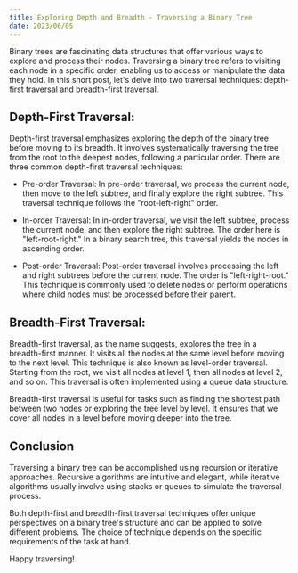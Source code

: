 ```yaml
---
title: Exploring Depth and Breadth - Traversing a Binary Tree
date: 2023/06/05
---
```


Binary trees are fascinating data structures that offer various ways to explore and process their nodes. Traversing a binary tree refers to visiting each node in a specific order, enabling us to access or manipulate the data they hold. In this short post, let's delve into two traversal techniques: depth-first traversal and breadth-first traversal.

## Depth-First Traversal:

Depth-first traversal emphasizes exploring the depth of the binary tree before moving to its breadth. It involves systematically traversing the tree from the root to the deepest nodes, following a particular order. There are three common depth-first traversal techniques:

- Pre-order Traversal: In pre-order traversal, we process the current node, then move to the left subtree, and finally explore the right subtree. This traversal technique follows the "root-left-right" order.

- In-order Traversal: In in-order traversal, we visit the left subtree, process the current node, and then explore the right subtree. The order here is "left-root-right." In a binary search tree, this traversal yields the nodes in ascending order.

- Post-order Traversal: Post-order traversal involves processing the left and right subtrees before the current node. The order is "left-right-root." This technique is commonly used to delete nodes or perform operations where child nodes must be processed before their parent.

## Breadth-First Traversal:

Breadth-first traversal, as the name suggests, explores the tree in a breadth-first manner. It visits all the nodes at the same level before moving to the next level. This technique is also known as level-order traversal. Starting from the root, we visit all nodes at level 1, then all nodes at level 2, and so on. This traversal is often implemented using a queue data structure.

Breadth-first traversal is useful for tasks such as finding the shortest path between two nodes or exploring the tree level by level. It ensures that we cover all nodes in a level before moving deeper into the tree.

## Conclusion

Traversing a binary tree can be accomplished using recursion or iterative approaches. Recursive algorithms are intuitive and elegant, while iterative algorithms usually involve using stacks or queues to simulate the traversal process.

Both depth-first and breadth-first traversal techniques offer unique perspectives on a binary tree's structure and can be applied to solve different problems. The choice of technique depends on the specific requirements of the task at hand.

Happy traversing!
